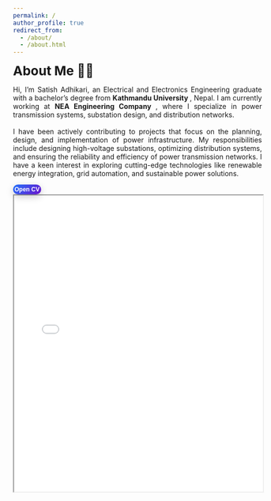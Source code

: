```yaml
---
permalink: /
author_profile: true
redirect_from: 
  - /about/
  - /about.html
---
```


<span style="font-size: 26px; font-weight: bold; ">About Me 👨‍🎓   </span> <br>
<p style="text-align: justify;">
Hi, I’m Satish Adhikari, an Electrical and Electronics Engineering graduate with a bachelor’s degree from  <a href="https://elec.ku.edu.np//" style="text-decoration:none; font-weight: bold;"> Kathmandu University </a>, Nepal. I am currently working at <a href="https://www.neaec.com.np/en/home" style="text-decoration:none; font-weight: bold;"> NEA Engineering Company </a>, where I specialize in power transmission systems, substation design, and distribution networks.<br><br>
I have been actively contributing to projects that focus on the planning, design, and implementation of power infrastructure. My responsibilities include designing high-voltage substations, optimizing distribution systems, and ensuring the reliability and efficiency of power transmission networks. I have a keen interest in exploring cutting-edge technologies like renewable energy integration, grid automation, and sustainable power solutions.<br>
</p>

<a href="../files/CV - Satish Adhikari.pdf" target="_blank">
  <button style="
    display: inline-block;
    padding: 3px 3px;
    color: #fff;
    font-size: 12px;
    font-weight: bold;
    background: linear-gradient(135deg, #2575fc, #6a11cb); /* Blue gradient */
    border: none;
    border-radius: 50px;
    cursor: pointer;
    transition: all 0.4s ease; /* Smooth transition */
    box-shadow: 0 5px 15px rgba(0, 0, 0, 0.2);
    position: relative;
    overflow: hidden;
  " 
  onmouseover="this.style.background='linear-gradient(135deg, #00c851, #33b5e5)'; this.style.transform='translateY(-5px)'; this.style.boxShadow='0 10px 20px rgba(0, 0, 0, 0.3)';" 
  onmouseout="this.style.background='linear-gradient(135deg, #2575fc, #6a11cb)'; this.style.transform='translateY(0)'; this.style.boxShadow='0 5px 15px rgba(0, 0, 0, 0.2)';">
    <span style="position: relative; z-index: 1;">Open CV</span>
  </button>
</a>
<!-- 📜 Inline CV Preview -->
<iframe src="{{ '../files/CV - Satish Adhikari.pdf' | relative_url }}" width="100%" height="600px">
  <p>Your browser does not support iframes. Click <a href="{{ '/files/CV - Satish Adhikari.pd' | relative_url }}">here</a> to view the CV.</p>
</iframe>




